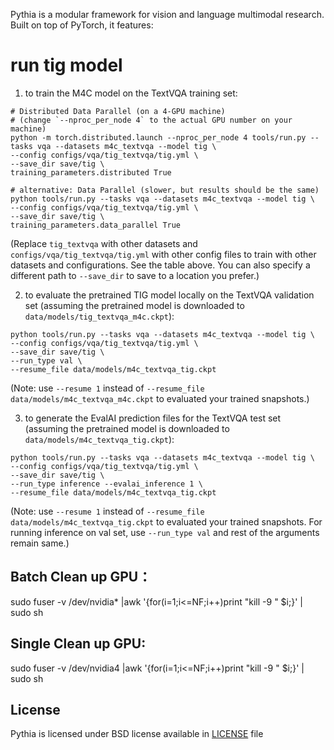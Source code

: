 

Pythia is a modular framework for vision and language multimodal research. Built on top
of PyTorch, it features:


# run tig model
1) to train the M4C model on the TextVQA training set:
```
# Distributed Data Parallel (on a 4-GPU machine)
# (change `--nproc_per_node 4` to the actual GPU number on your machine)
python -m torch.distributed.launch --nproc_per_node 4 tools/run.py --tasks vqa --datasets m4c_textvqa --model tig \
--config configs/vqa/tig_textvqa/tig.yml \
--save_dir save/tig \
training_parameters.distributed True

# alternative: Data Parallel (slower, but results should be the same)
python tools/run.py --tasks vqa --datasets m4c_textvqa --model tig \
--config configs/vqa/tig_textvqa/tig.yml \
--save_dir save/tig \
training_parameters.data_parallel True
```
(Replace `tig_textvqa` with other datasets and `configs/vqa/tig_textvqa/tig.yml` with other config files to train with other datasets and configurations. See the table above. You can also specify a different path to `--save_dir` to save to a location you prefer.)

2) to evaluate the pretrained TIG model locally on the TextVQA validation set (assuming the pretrained model is downloaded to `data/models/tig_textvqa_m4c.ckpt`):
```
python tools/run.py --tasks vqa --datasets m4c_textvqa --model tig \
--config configs/vqa/tig_textvqa/tig.yml \
--save_dir save/tig \
--run_type val \
--resume_file data/models/m4c_textvqa_tig.ckpt
```
(Note: use `--resume 1` instead of `--resume_file data/models/m4c_textvqa_m4c.ckpt` to evaluated your trained snapshots.)

3) to generate the EvalAI prediction files for the TextVQA test set (assuming the pretrained model is downloaded to `data/models/m4c_textvqa_tig.ckpt`):
```
python tools/run.py --tasks vqa --datasets m4c_textvqa --model tig \
--config configs/vqa/tig_textvqa/tig.yml \
--save_dir save/tig \
--run_type inference --evalai_inference 1 \
--resume_file data/models/m4c_textvqa_tig.ckpt
```
(Note: use `--resume 1` instead of `--resume_file data/models/m4c_textvqa_tig.ckpt` to evaluated your trained snapshots. For running inference on val set, use `--run_type val` and rest of the arguments remain same.)


## Batch Clean up GPU：
sudo fuser -v /dev/nvidia* |awk '{for(i=1;i<=NF;i++)print "kill -9 " $i;}' | sudo sh
## Single Clean up GPU:
sudo fuser -v /dev/nvidia4 |awk '{for(i=1;i<=NF;i++)print "kill -9 " $i;}' | sudo sh

## License

Pythia is licensed under BSD license available in [LICENSE](LICENSE) file
